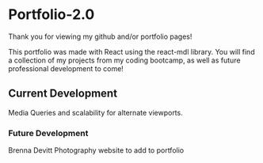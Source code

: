 # Portfolio-2.0

Thank you for viewing my github and/or portfolio pages!

This portfolio was made with React using the react-mdl library. You will find a collection of my projects from my coding bootcamp, as well as future professional development to come! 

## Current Development
Media Queries and scalability for alternate viewports. 



### Future Development

Brenna Devitt Photography website to add to portfolio 